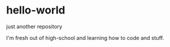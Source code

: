 # hello-world
just another repository

I'm fresh out of high-school and learning how to code and stuff.
